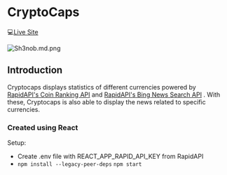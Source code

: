 # CryptoCaps
💻[Live Site](https://vrsb-cryptocaps.netlify.app)


![Sh3nob.md.png](https://iili.io/Sh3nob.md.png)

## Introduction
Cryptocaps displays statistics of different currencies powered by [RapidAPI's Coin Ranking API](https://rapidapi.com/Coinranking/api/coinranking1/) and [RapidAPI's Bing News Search API](https://rapidapi.com/microsoft-azure-org-microsoft-cognitive-services/api/bing-news-search1/) . With these, Cryptocaps is also able to display the news related to specific currencies.

### Created using React
Setup:
- Create .env file with REACT_APP_RAPID_API_KEY from RapidAPI
- `npm install --legacy-peer-deps`
`npm start`

